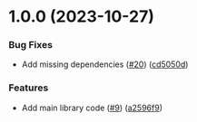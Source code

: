 # 1.0.0 (2023-10-27)


### Bug Fixes

* Add missing dependencies ([#20](https://github.com/MatiPl01/react-native-skia-responsive-text/issues/20)) ([cd5050d](https://github.com/MatiPl01/react-native-skia-responsive-text/commit/cd5050d5bd83c7d04b84f3c0113879d7779ad396))


### Features

* Add main library code ([#9](https://github.com/MatiPl01/react-native-skia-responsive-text/issues/9)) ([a2596f9](https://github.com/MatiPl01/react-native-skia-responsive-text/commit/a2596f9907afad07a701632bb18695d56820d14b))
